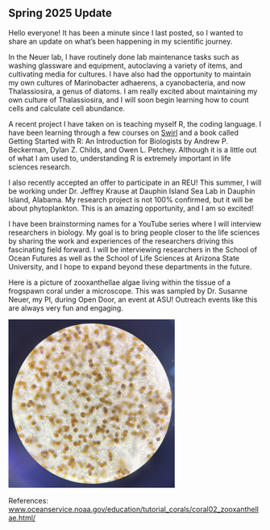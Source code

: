 ## Spring 2025 Update

Hello everyone! It has been a minute since I last posted, so  I wanted to share an update on what’s been happening in my scientific journey.

In the Neuer lab, I have routinely done lab maintenance tasks such as washing glassware and equipment, autoclaving a variety of items, and cultivating media for cultures. I have also had the opportunity to maintain my own cultures of Marinobacter adhaerens, a cyanobacteria, and now Thalassiosira, a genus of diatoms. I am really excited about maintaining my own culture of Thalassiosira, and I will soon begin learning how to count cells and calculate cell abundance. 

A recent project I have taken on is teaching myself R, the coding language. I have been learning through a few courses on <a href="https://swirlstats.com/">Swirl</a> and a book called Getting Started with R: An Introduction for Biologists by Andrew P. Beckerman, Dylan Z. Childs, and Owen L. Petchey. Although it is a little out of what I am used to, understanding R is extremely important in life sciences research. 

I also recently accepted an offer to participate in an REU! This summer, I will be working under Dr. Jeffrey Krause at Dauphin Island Sea Lab in Dauphin Island, Alabama. My research project is not 100% confirmed, but it will be about phytoplankton. This is an amazing opportunity, and I am so excited!

I have been brainstorming names for a YouTube series where I will interview researchers in biology. My goal is to bring people closer to the life sciences by sharing the work and experiences of the researchers driving this fascinating field forward. I will be interviewing researchers in the School of Ocean Futures as well as the School of Life Sciences at Arizona State University, and I hope to expand beyond these departments in the future. 

Here is a picture of zooxanthellae algae living within the tissue of a frogspawn coral under a microscope. This was sampled by Dr. Susanne Neuer, my  PI, during Open Door, an event at ASU! Outreach events like this are always very fun and engaging. 

<img src="/docs/assets/img/zooxanthellaefrogspawn.jpg" width="330">

References: <br>
<a href="https://oceanservice.noaa.gov/education/tutorial_corals/coral02_zooxanthellae.html/">www.oceanservice.noaa.gov/education/tutorial_corals/coral02_zooxanthellae.html/</a> <br>
